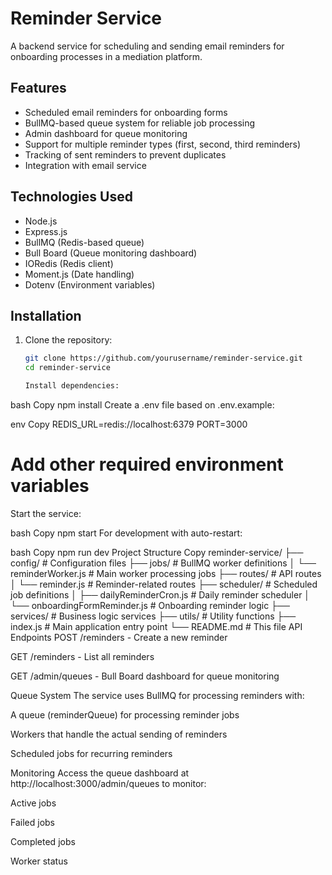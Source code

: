 # Reminder Service

A backend service for scheduling and sending email reminders for onboarding processes in a mediation platform.

## Features

- Scheduled email reminders for onboarding forms
- BullMQ-based queue system for reliable job processing
- Admin dashboard for queue monitoring
- Support for multiple reminder types (first, second, third reminders)
- Tracking of sent reminders to prevent duplicates
- Integration with email service

## Technologies Used

- Node.js
- Express.js
- BullMQ (Redis-based queue)
- Bull Board (Queue monitoring dashboard)
- IORedis (Redis client)
- Moment.js (Date handling)
- Dotenv (Environment variables)

## Installation

1. Clone the repository:
   ```bash
   git clone https://github.com/yourusername/reminder-service.git
   cd reminder-service

   Install dependencies:

bash
Copy
npm install
Create a .env file based on .env.example:

env
Copy
REDIS_URL=redis://localhost:6379
PORT=3000

# Add other required environment variables
Start the service:

bash
Copy
npm start
For development with auto-restart:

bash
Copy
npm run dev
Project Structure
Copy
reminder-service/
├── config/               # Configuration files
├── jobs/                # BullMQ worker definitions
│   └── reminderWorker.js # Main worker processing jobs
├── routes/              # API routes
│   └── reminder.js      # Reminder-related routes
├── scheduler/           # Scheduled job definitions
│   ├── dailyReminderCron.js # Daily reminder scheduler
│   └── onboardingFormReminder.js # Onboarding reminder logic
├── services/            # Business logic services
├── utils/               # Utility functions
├── index.js             # Main application entry point
└── README.md            # This file
API Endpoints
POST /reminders - Create a new reminder

GET /reminders - List all reminders

GET /admin/queues - Bull Board dashboard for queue monitoring

Queue System
The service uses BullMQ for processing reminders with:

A queue (reminderQueue) for processing reminder jobs

Workers that handle the actual sending of reminders

Scheduled jobs for recurring reminders

Monitoring
Access the queue dashboard at http://localhost:3000/admin/queues to monitor:

Active jobs

Failed jobs

Completed jobs

Worker status
